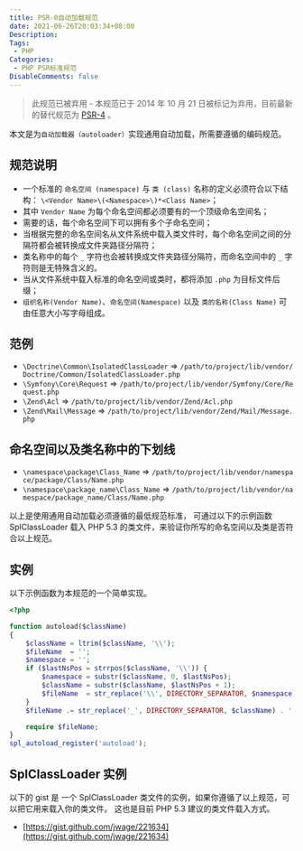 ```yaml
---
title: PSR-0自动加载规范
date: 2021-06-26T20:03:34+08:00
Description:
Tags: 
 - PHP
Categories:
 - PHP PSR标准规范
DisableComments: false
---
```

>此规范已被弃用 - 本规范已于 2014 年 10 月 21 日被标记为弃用，目前最新的替代规范为 [PSR-4](/archives/psr-4/) 。

本文是为`自动加载器（autoloader）`实现通用自动加载，所需要遵循的编码规范。

## 规范说明
- 一个标准的 `命名空间 (namespace)` 与 `类 (class)` 名称的定义必须符合以下结构： `\<Vendor Name>\(<Namespace>\)*<Class Name>`；
- 其中 `Vendor Name` 为每个命名空间都必须要有的一个顶级命名空间名；
- 需要的话，每个命名空间下可以拥有多个子命名空间；
- 当根据完整的命名空间名从文件系统中载入类文件时，每个命名空间之间的分隔符都会被转换成文件夹路径分隔符；
- 类名称中的每个 `_` 字符也会被转换成文件夹路径分隔符，而命名空间中的 `_` 字符则是无特殊含义的。
- 当从文件系统中载入标准的命名空间或类时，都将添加 `.php` 为目标文件后缀；
- `组织名称(Vendor Name)`、`命名空间(Namespace)` 以及 `类的名称(Class Name)` 可由任意大小写字母组成。

## 范例
- `\Doctrine\Common\IsolatedClassLoader` => `/path/to/project/lib/vendor/Doctrine/Common/IsolatedClassLoader.php`
- `\Symfony\Core\Request` => `/path/to/project/lib/vendor/Symfony/Core/Request.php`
- `\Zend\Acl` => `/path/to/project/lib/vendor/Zend/Acl.php`
- `\Zend\Mail\Message` => `/path/to/project/lib/vendor/Zend/Mail/Message.php`

## 命名空间以及类名称中的下划线
- `\namespace\package\Class_Name` => `/path/to/project/lib/vendor/namespace/package/Class/Name.php`
- `\namespace\package_name\Class_Name` => `/path/to/project/lib/vendor/namespace/package_name/Class/Name.php`


以上是使用通用自动加载必须遵循的最低规范标准， 可通过以下的示例函数 SplClassLoader 载入 PHP 5.3 的类文件，来验证你所写的命名空间以及类是否符合以上规范。

## 实例
以下示例函数为本规范的一个简单实现。
```php
<?php

function autoload($className)
{
    $className = ltrim($className, '\\');
    $fileName  = '';
    $namespace = '';
    if ($lastNsPos = strrpos($className, '\\')) {
        $namespace = substr($className, 0, $lastNsPos);
        $className = substr($className, $lastNsPos + 1);
        $fileName  = str_replace('\\', DIRECTORY_SEPARATOR, $namespace) . DIRECTORY_SEPARATOR;
    }
    $fileName .= str_replace('_', DIRECTORY_SEPARATOR, $className) . '.php';

    require $fileName;
}
spl_autoload_register('autoload');
```
## SplClassLoader 实例
以下的 gist 是 一个 SplClassLoader 类文件的实例，如果你遵循了以上规范，可以把它用来载入你的类文件。 这也是目前 PHP 5.3 建议的类文件载入方式。

- [https://gist.github.com/jwage/221634](https://gist.github.com/jwage/221634)